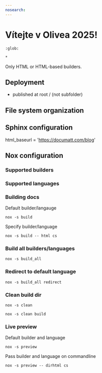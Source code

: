```yaml
---
nosearch:
---
```


# Vítejte v Olivea 2025!

```{toctree}
:glob:

*
```

Only HTML or HTML-based builders.

## Deployment

- published at root / (not subfolder)

## File system organization

## Sphinx configuration

html_baseurl = 'https://documatt.com/blog'

## Nox configuration

### Supported builders

### Supported languages

### Building docs

Default builder/langauge

```
nox -s build
```

Specify builder/language

```
nox -s build -- html cs
```

### Build all builders/languages

```
nox -s build_all
```

### Redirect to default language

```
nox -s build_all redirect
```

### Clean build dir

```
nox -s clean
```

```
nox -s clean build
```

### Live preview

Default builder and language

```
nox -s preview
```

Pass builder and language on commandline

```
nox -s preview -- dirhtml cs
```
